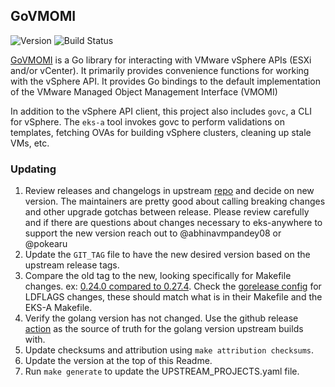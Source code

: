 ## **GoVMOMI**
![Version](https://img.shields.io/badge/version-v0.47.0-blue)
![Build Status](https://codebuild.us-west-2.amazonaws.com/badges?uuid=eyJlbmNyeXB0ZWREYXRhIjoiZ1FxODROWXBIdytIZVBsNUFzODdBcngreGlZdlVwdUliRThoTGNDajBab0YzdDZ3NzVKSnBTVDBTS0lzY25sUG82MzZPMWdteE14VkZrK0F2TlppKzBjPSIsIml2UGFyYW1ldGVyU3BlYyI6IkJHNTRwbGtDV2xYRCtaZ0wiLCJtYXRlcmlhbFNldFNlcmlhbCI6MX0%3D&branch=main)

[GoVMOMI](https://github.com/vmware/govmomi) is a Go library for interacting with VMware vSphere APIs (ESXi and/or vCenter). It primarily provides convenience functions for working with the vSphere API. It provides Go bindings to the default implementation of the VMware Managed Object Management Interface (VMOMI)

In addition to the vSphere API client, this project also includes `govc`, a CLI for vSphere. The `eks-a` tool invokes govc to perform validations on templates, fetching OVAs for building vSphere clusters, cleaning up stale VMs, etc.


### Updating

1. Review releases and changelogs in upstream [repo](https://github.com/vmware/govmomi) and decide on new version. 
The maintainers are pretty good about calling breaking changes and other upgrade gotchas between release.  Please
review carefully and if there are questions about changes necessary to eks-anywhere to support the new version reach out to @abhinavmpandey08 or @pokearu
1. Update the `GIT_TAG` file to have the new desired version based on the upstream release tags.
1. Compare the old tag to the new, looking specifically for Makefile changes. 
ex: [0.24.0 compared to 0.27.4](https://github.com/vmware/govmomi/compare/v0.24.0...v0.27.4). Check the [gorelease config](https://github.com/vmware/govmomi/blob/master/.goreleaser.yml)
for LDFLAGS changes, these should match what is in their Makefile and the EKS-A Makefile.
1. Verify the golang version has not changed. Use the github release [action](https://github.com/vmware/govmomi/blob/master/.github/workflows/govmomi-release.yaml) as the source
of truth for the golang version upstream builds with.
1. Update checksums and attribution using `make attribution checksums`.
1. Update the version at the top of this Readme.
1. Run `make generate` to update the UPSTREAM_PROJECTS.yaml file.
